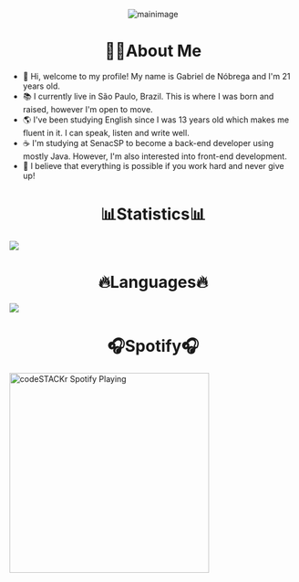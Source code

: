<p align="center">
  <img src="https://user-images.githubusercontent.com/84252664/157065499-8705b002-7e87-4dc4-b56e-46a3f67954f9.png" alt="mainimage" />
</p>

<h1 align="center" width="100%">
👨‍💻About Me
</h1>

- 👋 Hi, welcome to my profile! My name is Gabriel de Nóbrega and I'm 21 years old.
- 📚 I currently live in São Paulo, Brazil. This is where I was born and raised, however I'm open to move.
- 🌎 I've been studying English since I was 13 years old which makes me fluent in it. I can speak, listen and write well.
- ☕ I'm studying at SenacSP to become a back-end developer using mostly Java. However, I'm also interested into front-end development.
- 🌱 I believe that everything is possible if you work hard and never give up!

<h1 align="center" width="100%">
📊Statistics📊
</h1>

<a href="https://github.com/GabrielDeNobrega/GabrielDeNobrega">
  <img align="center" src="https://github-readme-stats.vercel.app/api?username=GabrielDeNobrega&bg_color=355,19C1F2,13B63A&title_color=000000&text_color=4F4C4C"/>
</a>

<h1 align="center" width="100%">
🔥Languages🔥
</h1>

<a href="https://github.com/GabrielDeNobrega/GabrielDeNobrega">
  <img align="center" src="https://github-readme-stats.vercel.app/api/top-langs/?username=GabrielDeNobrega&layout=compact&bg_color=355,19C1F2,13B63A&title_color=000000&text_color=4F4C4C)](https://github.com/GabrielDeNobrega/github-readme-stats"/>
</a>

<h1 align="center" width="100%">
🎧Spotify🎧
</h1>

[<img src="https://novatorem-three-eosin.vercel.app/api/spotify" alt="codeSTACKr Spotify Playing" width="350"/>](https://open.spotify.com/user/12174985492)
